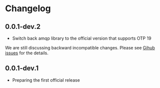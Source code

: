 # Changelog

## 0.0.1-dev.2

* Switch back amqp library to the official version that supports OTP 19

We are still discussing backward incompatible changes. Please see [Gihub issues](https://github.com/shinyscorpion/task_bunny/issues) for the details.

## 0.0.1-dev.1

* Preparing the first official release

